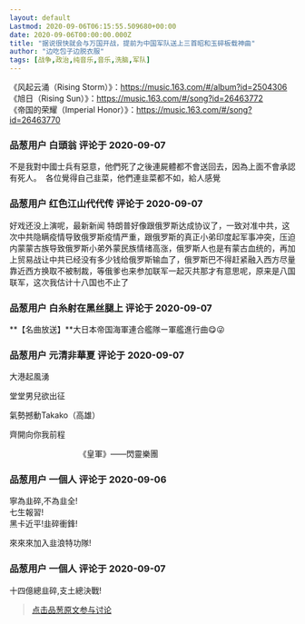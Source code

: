 ```yaml
---
layout: default
Lastmod: 2020-09-06T06:15:55.509680+00:00
date: 2020-09-06T00:00:00.000Z
title: "据说很快就会与万国开战，提前为中国军队送上三首昭和玉碎板载神曲"
author: "边吃包子边脱衣服"
tags: [战争,政治,纯音乐,音乐,洗脑,军队]
---
```


《风起云涌（Rising Storm）》：https://music.163.com/#/album?id=2504306  
《旭日（Rising Sun）》：https://music.163.com/#/song?id=26463772  
《帝国的荣耀（Imperial Honor）》：https://music.163.com/#/song?id=26463770

            
### 品葱用户 **白頭翁** 评论于 2020-09-07
        
不是我對中國士兵有惡意，他們死了之後連屍體都不會送回去，因為上面不會承認有死人。  各位覺得自己韭菜，他們連韭菜都不如，給人感覺
        


            
### 品葱用户 **红色江山代代传** 评论于 2020-09-07
        
好戏还没上演呢，最新新闻 特朗普好像跟俄罗斯达成协议了，一致对准中共，这次中共隐瞒疫情导致俄罗斯疫情严重，跟俄罗斯的真正小弟印度起军事冲突，压迫内蒙蒙古族导致俄罗斯小弟外蒙民族情绪高涨，俄罗斯人也是有蒙古血统的，再加上贸易战让中共已经没有多少钱给俄罗斯输血了，俄罗斯巴不得赶紧融入西方尽量靠近西方换取不被制裁，等俄爹也来参加联军一起灭共那才有意思呢，原来是八国联军，这次我估计十八国也不止了
        


            
### 品葱用户 **白糸射在黑丝腿上** 评论于 2020-09-07
        
**【名曲放送】**大日本帝国海軍連合艦隊ー軍艦進行曲😋😜
        


            
### 品葱用户 **元清非華夏** 评论于 2020-09-07
        
大港起風湧

  

堂堂男兒欲出征

  

氣勢撼動Takako（高雄）

  

齊開向你我前程

  

                               《皇軍》——閃靈樂團
        


            
### 品葱用户 **一個人** 评论于 2020-09-06
        
寧為韭碎,不為韭全!  
七生報習!  
黑卡近平!韭碎衝鋒!  
  
來來來加入韭浪特功隊!
        


            
### 品葱用户 **一個人** 评论于 2020-09-07
        
十四億總韭碎,支土總決戰!
        






> [点击品葱原文参与讨论](https://pincong.rocks/article/23807)


